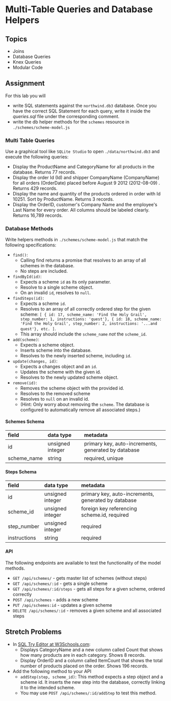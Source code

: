 # Multi-Table Queries and Database Helpers

## Topics

-   Joins
-   Database Queries
-   Knex Queries
-   Modular Code

## Assignment

For this lab you will

-   write SQL statements against the `northwind.db3` database. Once you have the correct SQL Statement for each query, write it inside the _queries.sql_ file under the corresponding comment.
-   write the db helper methods for the `schemes` resource in `./schemes/scheme-model.js`

### Multi Table Queries

Use a graphical tool like `SQLite Studio` to open `./data/northwind.db3` and execute the following queries:

-   Display the ProductName and CategoryName for all products in the database. Returns 77 records.
-   Display the order Id (Id) and shipper CompanyName (CompanyName) for all orders (OrderDate) placed before August 9 2012 (2012-08-09) . Returns 429 records.
-   Display the name and quantity of the products ordered in order with Id 10251. Sort by ProductName. Returns 3 records.
-   Display the OrderID, customer's Company Name and the employee's Last Name for every order. All columns should be labeled clearly. Returns 16,789 records.


### Database Methods

Write helpers methods in `./schemes/scheme-model.js` that match the following specifications:

-   `find()`:
    -   Calling find returns a promise that resolves to an array of all schemes in the database.
    -   No steps are included.
-   `findById(id)`:
    -   Expects a scheme `id` as its only parameter.
    -   Resolve to a single scheme object.
    -   On an invalid `id`, resolves to `null`.
-   `findSteps(id)`:
    -   Expects a scheme `id`.
    -   Resolves to an array of all correctly ordered step for the given scheme: `[ { id: 17, scheme_name: 'Find the Holy Grail', step_number: 1, instructions: 'quest'}, { id: 18, scheme_name: 'Find the Holy Grail', step_number: 2, instructions: '...and quest'}, etc. ]`.
    -   This array should include the `scheme_name` _not_ the `scheme_id`.
-   `add(scheme)`:
    -   Expects a scheme object.
    -   Inserts scheme into the database.
    -   Resolves to the newly inserted scheme, including `id`.
-   `update(changes, id)`:
    -   Expects a changes object and an `id`.
    -   Updates the scheme with the given id.
    -   Resolves to the newly updated scheme object.
-   `remove(id)`:
    -   Removes the scheme object with the provided id.
    -   Resolves to the removed scheme
    -   Resolves to `null` on an invalid id.
    -   (Hint: Only worry about removing the `scheme`. The database is configured to automatically remove all associated steps.)

#### Schemes Schema

| field       | data type        | metadata                                            |
| :---------- | :--------------- | :-------------------------------------------------- |
| id          | unsigned integer | primary key, auto-increments, generated by database |
| scheme_name | string           | required, unique                                    |

#### Steps Schema

| field        | data type        | metadata                                            |
| :----------- | :--------------- | :-------------------------------------------------- |
| id           | unsigned integer | primary key, auto-increments, generated by database |
| scheme_id    | unsigned integer | foreign key referencing scheme.id, required         |
| step_number  | unsigned integer | required                                            |
| instructions | string           | required                                            |

#### API

The following endpoints are available to test the functionality of the model methods.

-   `GET /api/schemes/` - gets master list of schemes (without steps)
-   `GET /api/schemes/:id` - gets a single scheme
-   `GET /api/schemes/:id/steps` - gets all steps for a given scheme, ordered correctly
-   `POST /api/schemes` - adds a new scheme
-   `PUT /api/schemes:id` - updates a given scheme
-   `DELETE /api/schemes/:id` - removes a given scheme and all associated steps

## Stretch Problems

-   In [SQL Try Editor at W3Schools.com](https://www.w3schools.com/Sql/tryit.asp?filename=trysql_select_top):
    -   Displays CategoryName and a new column called Count that shows how many products are in each category. Shows 8 records.
    -   Display OrderID and a column called ItemCount that shows the total number of products placed on the order. Shows 196 records.
-   Add the following method to your API
    -   `addStep(step, scheme_id)`: This method expects a step object and a scheme id. It inserts the new step into the database, correctly linking it to the intended scheme.
    -   You may use `POST /api/schemes/:id/addStep` to test this method.
